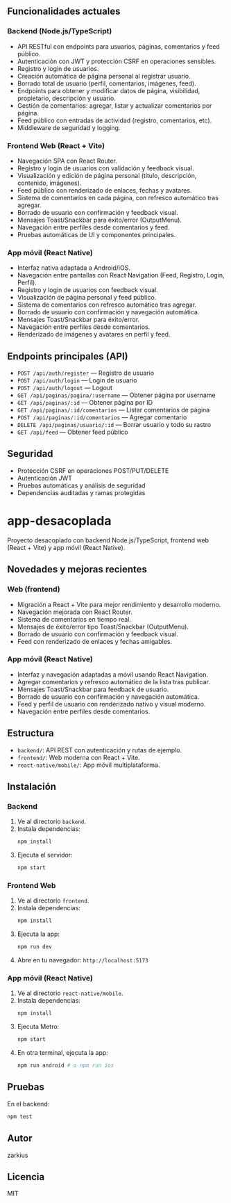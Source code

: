 ## Funcionalidades actuales

### Backend (Node.js/TypeScript)
- API RESTful con endpoints para usuarios, páginas, comentarios y feed público.
- Autenticación con JWT y protección CSRF en operaciones sensibles.
- Registro y login de usuarios.
- Creación automática de página personal al registrar usuario.
- Borrado total de usuario (perfil, comentarios, imágenes, feed).
- Endpoints para obtener y modificar datos de página, visibilidad, propietario, descripción y usuario.
- Gestión de comentarios: agregar, listar y actualizar comentarios por página.
- Feed público con entradas de actividad (registro, comentarios, etc).
- Middleware de seguridad y logging.

### Frontend Web (React + Vite)
- Navegación SPA con React Router.
- Registro y login de usuarios con validación y feedback visual.
- Visualización y edición de página personal (título, descripción, contenido, imágenes).
- Feed público con renderizado de enlaces, fechas y avatares.
- Sistema de comentarios en cada página, con refresco automático tras agregar.
- Borrado de usuario con confirmación y feedback visual.
- Mensajes Toast/Snackbar para éxito/error (OutputMenu).
- Navegación entre perfiles desde comentarios y feed.
- Pruebas automáticas de UI y componentes principales.

### App móvil (React Native)
- Interfaz nativa adaptada a Android/iOS.
- Navegación entre pantallas con React Navigation (Feed, Registro, Login, Perfil).
- Registro y login de usuarios con feedback visual.
- Visualización de página personal y feed público.
- Sistema de comentarios con refresco automático tras agregar.
- Borrado de usuario con confirmación y navegación automática.
- Mensajes Toast/Snackbar para éxito/error.
- Navegación entre perfiles desde comentarios.
- Renderizado de imágenes y avatares en perfil y feed.

## Endpoints principales (API)
- `POST /api/auth/register` — Registro de usuario
- `POST /api/auth/login` — Login de usuario
- `POST /api/auth/logout` — Logout
- `GET /api/paginas/pagina/:username` — Obtener página por username
- `GET /api/paginas/:id` — Obtener página por ID
- `GET /api/paginas/:id/comentarios` — Listar comentarios de página
- `POST /api/paginas/:id/comentarios` — Agregar comentario
- `DELETE /api/paginas/usuario/:id` — Borrar usuario y todo su rastro
- `GET /api/feed` — Obtener feed público

## Seguridad
- Protección CSRF en operaciones POST/PUT/DELETE
- Autenticación JWT
- Pruebas automáticas y análisis de seguridad
- Dependencias auditadas y ramas protegidas

# app-desacoplada

Proyecto desacoplado con backend Node.js/TypeScript, frontend web (React + Vite) y app móvil (React Native).

## Novedades y mejoras recientes

### Web (frontend)
- Migración a React + Vite para mejor rendimiento y desarrollo moderno.
- Navegación mejorada con React Router.
- Sistema de comentarios en tiempo real.
- Mensajes de éxito/error tipo Toast/Snackbar (OutputMenu).
- Borrado de usuario con confirmación y feedback visual.
- Feed con renderizado de enlaces y fechas amigables.

### App móvil (React Native)
- Interfaz y navegación adaptadas a móvil usando React Navigation.
- Agregar comentarios y refresco automático de la lista tras publicar.
- Mensajes Toast/Snackbar para feedback de usuario.
- Borrado de usuario con confirmación y navegación automática.
- Feed y perfil de usuario con renderizado nativo y visual moderno.
- Navegación entre perfiles desde comentarios.

## Estructura
- `backend/`: API REST con autenticación y rutas de ejemplo.
- `frontend/`: Web moderna con React + Vite.
- `react-native/mobile/`: App móvil multiplataforma.

## Instalación

### Backend
1. Ve al directorio `backend`.
2. Instala dependencias:
   ```sh
   npm install
   ```
3. Ejecuta el servidor:
   ```sh
   npm start
   ```

### Frontend Web
1. Ve al directorio `frontend`.
2. Instala dependencias:
   ```sh
   npm install
   ```
3. Ejecuta la app:
   ```sh
   npm run dev
   ```
4. Abre en tu navegador: `http://localhost:5173`

### App móvil (React Native)
1. Ve al directorio `react-native/mobile`.
2. Instala dependencias:
   ```sh
   npm install
   ```
3. Ejecuta Metro:
   ```sh
   npm start
   ```
4. En otra terminal, ejecuta la app:
   ```sh
   npm run android # o npm run ios
   ```

## Pruebas
En el backend:
```sh
npm test
```

## Autor
zarkius

## Licencia
MIT
